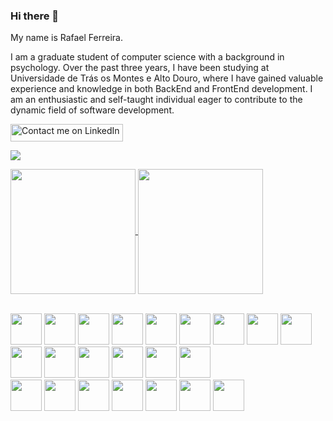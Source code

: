 ### Hi there 👋
My name is Rafael Ferreira.

I am a graduate student of computer science with a background in psychology. Over the past three years, I have been studying at Universidade de Trás os Montes e Alto Douro, where I have gained valuable experience and knowledge in both BackEnd and FrontEnd development. I am an enthusiastic and self-taught individual eager to contribute to the dynamic field of software development.

<a href="https://www.linkedin.com/in/rafael-ag-ferreira/">
  <img src="https://img.shields.io/badge/Contact_me-@LinkedIn-blue" alt="Contact me on LinkedIn" width="180" height="28">
</a>


![](https://komarev.com/ghpvc/?username=Rafael-AG-Ferreira&color=06f29a&style=plastic&label=Views)

<a href="https://github.com/Rafael-AG-Ferreira/github-readme-stats">
  <img height=200 align="center" src="https://github-readme-stats.vercel.app/api?username=Rafael-AG-Ferreira&theme=transparent&rank_icon=github&title_color=06f29a" />
</a>
<a href="https://github.com/Rafael-AG-Ferreira/convoychat">
  <img height=200 align="center" src="https://github-readme-stats.vercel.app/api/top-langs?username=Rafael-AG-Ferreira&layout=compact&langs_count=8&card_width=320&theme=transparent&title_color=06f29a" />
</a>
</br></br>

<img src="https://cdn.jsdelivr.net/npm/programming-languages-logos/src/c/c.png" height="50"> <img src="https://cdn.jsdelivr.net/npm/programming-languages-logos/src/cpp/cpp.png" height="50">
<img src="https://cdn.jsdelivr.net/npm/programming-languages-logos/src/csharp/csharp.png" height="50"> <img src="https://cdn.jsdelivr.net/npm/programming-languages-logos/src/javascript/javascript.png" height="50">
<img src="https://upload.wikimedia.org/wikipedia/commons/thumb/e/ee/.NET_Core_Logo.svg/512px-.NET_Core_Logo.svg.png?20210328084203" height="50">
<img src="https://cdn.jsdelivr.net/npm/programming-languages-logos/src/python/python.png" height="50"> <img src="https://cdn.jsdelivr.net/npm/programming-languages-logos/src/html/html.png" height="50">
<img src="https://upload.wikimedia.org/wikipedia/commons/thumb/1/1d/PyCharm_Icon.svg/512px-PyCharm_Icon.svg.png?20200803065702" height="50">
<img src="https://visualstudio.microsoft.com/wp-content/uploads/2022/09/VisualStudio2022.svg" height="50">
<img src="https://visualstudio.microsoft.com/wp-content/uploads/2022/09/VisualStudioCode.svg" height="50">
<img src="https://www.freeiconspng.com/uploads/dev-c--logo-icon-32.png" height="50">
<img src="https://www.codeblocks.org/images/logo160.png" height="50">
<img src="https://upload.wikimedia.org/wikipedia/commons/thumb/2/21/Matlab_Logo.png/667px-Matlab_Logo.png?20170128174110" height="50">
<img src="https://ccl.northwestern.edu/netlogo-ccl/netlogo.png" height="50">
<img src="https://avatars.githubusercontent.com/u/84764158?v=4" height="50">
</br>
<img src="https://icons.iconarchive.com/icons/martz90/hex/512/ubuntu-icon.png" height="50">
<img src="https://www.svgrepo.com/show/303229/microsoft-sql-server-logo.svg" height="50">
<img src="https://vvcestudio.com.br/static/assetsv5/img/codigo/logothreejs.png" height="50">
<img src="https://upload.wikimedia.org/wikipedia/commons/thumb/1/10/PyTorch_logo_icon.svg/640px-PyTorch_logo_icon.svg.png" height="50">
<img src="https://upload.wikimedia.org/wikipedia/commons/thumb/2/2d/Tensorflow_logo.svg/1200px-Tensorflow_logo.svg.png" height="50">
<img src="https://upload.wikimedia.org/wikipedia/commons/thumb/a/ae/Keras_logo.svg/1200px-Keras_logo.svg.png" height="50">
<img src="https://hackaday.com/wp-content/uploads/2017/12/tbnl-visual.png?w=600&h=600" height="50">
